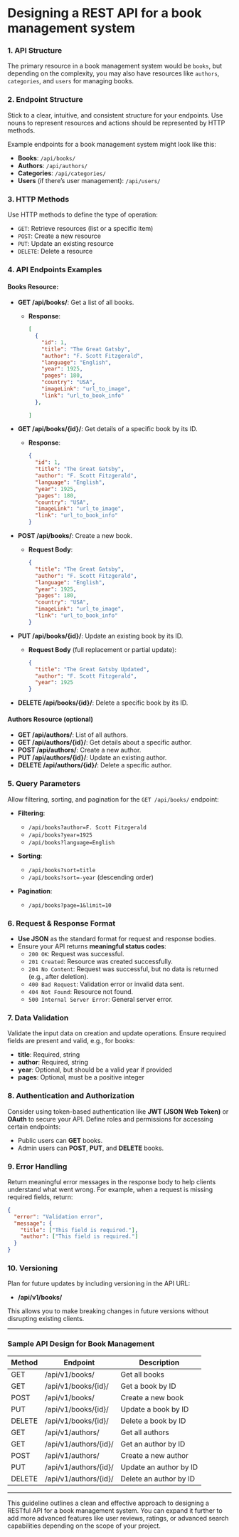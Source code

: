 # Designing a REST API for a book management system 

### **1. API Structure**
The primary resource in a book management system would be `books`, but depending on the complexity, you may also have resources like `authors`, `categories`, and `users` for managing books.

### **2. Endpoint Structure**
Stick to a clear, intuitive, and consistent structure for your endpoints. Use nouns to represent resources and actions should be represented by HTTP methods.

Example endpoints for a book management system might look like this:

- **Books**: `/api/books/`
- **Authors**: `/api/authors/`
- **Categories**: `/api/categories/`
- **Users** (if there’s user management): `/api/users/`

### **3. HTTP Methods**
Use HTTP methods to define the type of operation:

- `GET`: Retrieve resources (list or a specific item)
- `POST`: Create a new resource
- `PUT`: Update an existing resource
- `DELETE`: Delete a resource

### **4. API Endpoints Examples**

#### **Books Resource:**
- **GET /api/books/**: Get a list of all books.
  - **Response**:
    ```json
    [
      {
        "id": 1,
        "title": "The Great Gatsby",
        "author": "F. Scott Fitzgerald",
        "language": "English",
        "year": 1925,
        "pages": 180,
        "country": "USA",
        "imageLink": "url_to_image",
        "link": "url_to_book_info"
      },
     
    ]
    ```

- **GET /api/books/{id}/**: Get details of a specific book by its ID.
  - **Response**:
    ```json
    {
      "id": 1,
      "title": "The Great Gatsby",
      "author": "F. Scott Fitzgerald",
      "language": "English",
      "year": 1925,
      "pages": 180,
      "country": "USA",
      "imageLink": "url_to_image",
      "link": "url_to_book_info"
    }
    ```

- **POST /api/books/**: Create a new book.
  - **Request Body**:
    ```json
    {
      "title": "The Great Gatsby",
      "author": "F. Scott Fitzgerald",
      "language": "English",
      "year": 1925,
      "pages": 180,
      "country": "USA",
      "imageLink": "url_to_image",
      "link": "url_to_book_info"
    }
    ```

- **PUT /api/books/{id}/**: Update an existing book by its ID.
  - **Request Body** (full replacement or partial update):
    ```json
    {
      "title": "The Great Gatsby Updated",
      "author": "F. Scott Fitzgerald",
      "year": 1925
    }
    ```

- **DELETE /api/books/{id}/**: Delete a specific book by its ID.

#### **Authors Resource (optional)**
- **GET /api/authors/**: List of all authors.
- **GET /api/authors/{id}/**: Get details about a specific author.
- **POST /api/authors/**: Create a new author.
- **PUT /api/authors/{id}/**: Update an existing author.
- **DELETE /api/authors/{id}/**: Delete a specific author.

### **5. Query Parameters**
Allow filtering, sorting, and pagination for the `GET /api/books/` endpoint:

- **Filtering**:
  - `/api/books?author=F. Scott Fitzgerald`
  - `/api/books?year=1925`
  - `/api/books?language=English`

- **Sorting**:
  - `/api/books?sort=title`
  - `/api/books?sort=-year` (descending order)

- **Pagination**:
  - `/api/books?page=1&limit=10`

### **6. Request & Response Format**
- **Use JSON** as the standard format for request and response bodies.
- Ensure your API returns **meaningful status codes**:
  - `200 OK`: Request was successful.
  - `201 Created`: Resource was created successfully.
  - `204 No Content`: Request was successful, but no data is returned (e.g., after deletion).
  - `400 Bad Request`: Validation error or invalid data sent.
  - `404 Not Found`: Resource not found.
  - `500 Internal Server Error`: General server error.

### **7. Data Validation**
Validate the input data on creation and update operations. Ensure required fields are present and valid, e.g., for books:
- **title**: Required, string
- **author**: Required, string
- **year**: Optional, but should be a valid year if provided
- **pages**: Optional, must be a positive integer

### **8. Authentication and Authorization**
Consider using token-based authentication like **JWT (JSON Web Token)** or **OAuth** to secure your API. Define roles and permissions for accessing certain endpoints:

- Public users can **GET** books.
- Admin users can **POST**, **PUT**, and **DELETE** books.

### **9. Error Handling**
Return meaningful error messages in the response body to help clients understand what went wrong. For example, when a request is missing required fields, return:

```json
{
  "error": "Validation error",
  "message": {
    "title": ["This field is required."],
    "author": ["This field is required."]
  }
}
```

### **10. Versioning**
Plan for future updates by including versioning in the API URL:

- **/api/v1/books/**

This allows you to make breaking changes in future versions without disrupting existing clients.

---

### **Sample API Design for Book Management**
| Method | Endpoint                   | Description               |
|--------|----------------------------|---------------------------|
| GET    | /api/v1/books/              | Get all books             |
| GET    | /api/v1/books/{id}/         | Get a book by ID          |
| POST   | /api/v1/books/              | Create a new book         |
| PUT    | /api/v1/books/{id}/         | Update a book by ID       |
| DELETE | /api/v1/books/{id}/         | Delete a book by ID       |
| GET    | /api/v1/authors/            | Get all authors           |
| GET    | /api/v1/authors/{id}/       | Get an author by ID       |
| POST   | /api/v1/authors/            | Create a new author       |
| PUT    | /api/v1/authors/{id}/       | Update an author by ID    |
| DELETE | /api/v1/authors/{id}/       | Delete an author by ID    |

---

This guideline outlines a clean and effective approach to designing a RESTful API for a book management system. You can expand it further to add more advanced features like user reviews, ratings, or advanced search capabilities depending on the scope of your project.